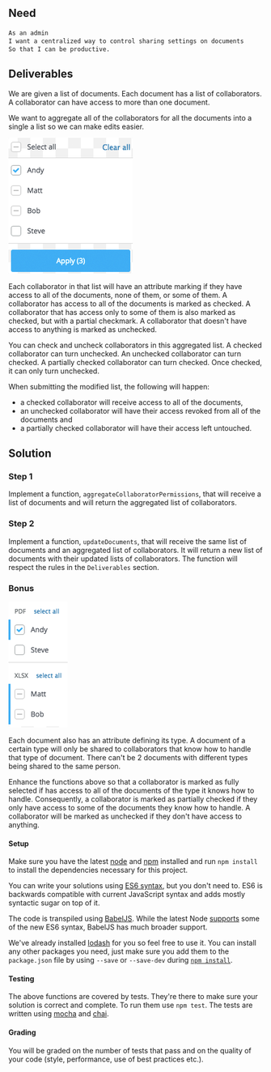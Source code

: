 ## Need

```gherkin
As an admin
I want a centralized way to control sharing settings on documents
So that I can be productive.
```


## Deliverables

We are given a list of documents. Each document has a list of collaborators. A
collaborator can have access to more than one document.

We want to aggregate all of the collaborators for all the documents into a
single a list so we can make edits easier.

![selection](imgs/filter.png)

Each collaborator in that list will have an attribute marking if they have
access to all of the documents, none of them, or some of them. A collaborator
has access to all of the documents is marked as checked. A collaborator that has
access only to some of them is also marked as checked, but with a partial
checkmark. A collaborator that doesn't have access to anything is marked as
unchecked.

You can check and uncheck collaborators in this aggregated list. A checked
collaborator can turn unchecked. An unchecked collaborator can turn checked. A
partially checked collaborator can turn checked. Once checked, it can only turn
unchecked.

When submitting the modified list, the following will happen:

- a checked collaborator will receive access to all of the documents,
- an unchecked collaborator will have their access revoked from all of the
  documents and
- a partially checked collaborator will have their access left untouched.


## Solution

### Step 1

Implement a function, `aggregateCollaboratorPermissions`, that will receive a
list of documents and will return the aggregated list of collaborators.


### Step 2

Implement a function, `updateDocuments`, that will receive the same list of
documents and an aggregated list of collaborators. It will return a new list of
documents with their updated lists of collaborators. The function will respect
the rules in the `Deliverables` section.


### Bonus

![selection](imgs/bonus.png)

Each document also has an attribute defining its type. A document of a certain
type will only be shared to collaborators that know how to handle that type of
document. There can't be 2 documents with different types being shared to the
same person.

Enhance the functions above so that a collaborator is marked as fully selected
if has access to all of the documents of the type it knows how to handle.
Consequently, a collaborator is marked as partially checked if they only have
access to some of the documents they know how to handle. A collaborator will
be marked as unchecked if they don't have access to anything.


#### Setup

Make sure you have the latest [node](https://nodejs.org/download/) and
[npm](https://docs.npmjs.com/getting-started/installing-node) installed and run
`npm install` to install the dependencies necessary for this project.

You can write your solutions using [ES6 syntax](http://es6-features.org/), but
you don't need to. ES6 is backwards compatible with current JavaScript syntax
and adds mostly syntactic sugar on top of it.

The code is transpiled using [BabelJS](https://babeljs.io/). While the latest
Node [supports](https://kangax.github.io/compat-table/es6/) some of the new ES6
syntax, BabelJS has much broader support.

We've already installed [lodash](https://lodash.com/docs) for you so feel free
to use it. You can install any other packages you need, just make sure you add
them to the `package.json` file by using `--save` or `--save-dev` during [`npm
install`](https://docs.npmjs.com/cli/install).


#### Testing

The above functions are covered by tests. They're there to make sure your
solution is correct and complete. To run them use `npm test`. The tests are
written using [mocha](http://mochajs.org/) and [chai](http://chaijs.com/).


#### Grading

You will be graded on the number of tests that pass and on the quality of your
code (style, performance, use of best practices etc.).
